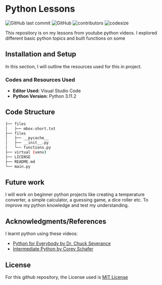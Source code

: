 # Python Lessons

![GitHub last commit](https://img.shields.io/github/last-commit/nsikakabasieumoh/lessons)
![GitHub](https://img.shields.io/github/license/nsikakabasieumoh/lessons)
![contributors](https://img.shields.io/github/contributors/nsikakabasieumoh/lessons)
![codesize](https://img.shields.io/github/languages/code-size/nsikakabasieumoh/lessons)

This repository is on my lessons from youtube python videos. I explored different basic python topics and built functions on some

## Installation and Setup

In this section, I will outline the resources used for this in project.

### Codes and Resources Used

- **Editor Used:**  Visual Studio Code
- **Python Version:** Python 3.11.2

## Code Structure

```bash
├── files
│   ├── mbox-short.txt
├── files
│   ├── __pycache__
│   ├── __init__.py
│   └── functions.py
├── virtual (venv)
├── LICENSE
├── README.md
└── main.py
```

## Future work

I will work on  beginner python projects like creating a temperature converter, a simple calculator, a guessing game, a dice roller etc. To improve my python knowledge and test my understanding.

## Acknowledgments/References

I learnt python using these videos:

- [Python for Everybody by Dr. Chuck Severance](https://youtu.be/8DvywoWv6fI)
- [Intermediate Python by Corey Schafer](https://youtu.be/HGOBQPFzWKo?list=PL-osiE80TeTt2d9bfVyTiXJA-UTHn6WwU)

## License

For this github repository, the License used is [MIT License](https://opensource.org/license/mit/)

<!--
## Python Packages Used
- **General Purpose:** General purpose packages like `urllib, os, request`, and many more.

# Data
The very crucial part of any data science project is dataset. Therefore list all the data sources used in the project, including links to the original data, descriptions of the data, and any pre-processing steps that were taken.

# Code Structure

# Results and evaluation
Provide an overview of the results of your project, including any relevant metrics and graphs. Include explanations of any evaluation methodologies and how they were used to assess the quality of the model. You can also make it appealing by including any pictures of your analysis or visualizations.

# Future work
Outline potential future work that can be done to extend the project or improve its functionality. This will help others understand the scope of your project and identify areas where they can contribute.
